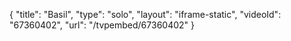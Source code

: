 {
    "title": "Basil",
    "type": "solo",
    "layout": "iframe-static",
    "videoId": "67360402",
    "url": "\/tvpembed\/67360402"
}